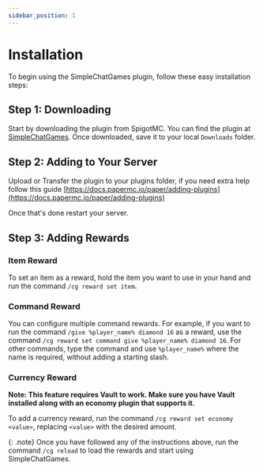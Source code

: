 ```yaml
---
sidebar_position: 1
---
```


# Installation

To begin using the SimpleChatGames plugin, follow these easy installation steps:

## Step 1: Downloading

Start by downloading the plugin from SpigotMC. You can find the plugin at [SimpleChatGames](https://www.spigotmc.org/resources/simplechatgames.108655/). Once downloaded, save it to your local `Downloads` folder.

## Step 2: Adding to Your Server

Upload or Transfer the plugin to your plugins folder, if you need extra help follow this guide [https://docs.papermc.io/paper/adding-plugins](https://docs.papermc.io/paper/adding-plugins) 

Once that's done restart your server.

## Step 3: Adding Rewards

### Item Reward

To set an item as a reward, hold the item you want to use in your hand and run the command `/cg reward set item`.

### Command Reward

You can configure multiple command rewards. For example, if you want to run the command `/give %player_name% diamond 16` as a reward, use the command `/cg reward set command give %player_name% diamond 16`. For other commands, type the command and use `%player_name%` where the name is required, without adding a starting slash.

### Currency Reward

**Note: This feature requires Vault to work. Make sure you have Vault installed along with an economy plugin that supports it.**

To add a currency reward, run the command `/cg reward set economy <value>`, replacing `<value>` with the desired amount.

{: .note}
Once you have followed any of the instructions above, run the command `/cg reload` to load the rewards and start using SimpleChatGames.